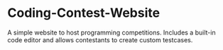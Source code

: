 # Coding-Contest-Website
A simple website to host programming competitions. Includes a built-in code editor and allows contestants to create custom testcases.

